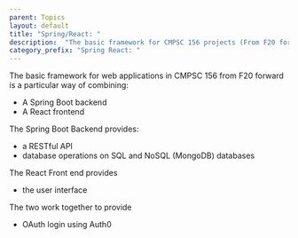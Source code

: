 ```yaml
---
parent: Topics
layout: default
title: "Spring/React: "
description:  "The basic framework for CMPSC 156 projects (From F20 forward)"
category_prefix: "Spring React: "
---
```


The basic framework for web applications in CMPSC 156 from F20 forward is a particular way of combining:
* A Spring Boot backend
* A React frontend

The Spring Boot Backend provides:
* a RESTful API
* database operations on SQL and NoSQL (MongoDB) databases

The React Front end provides
* the user interface

The two work together to provide
* OAuth login using Auth0
